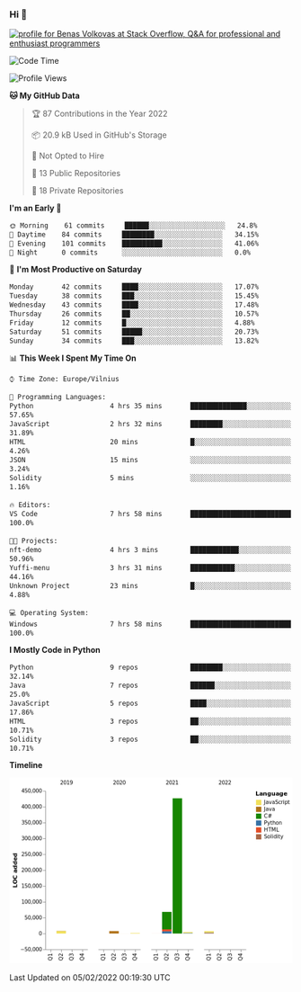### Hi 👋
<a href="https://stackoverflow.com/users/14954249/benas-volkovas"><img src="https://stackoverflow.com/users/flair/14954249.png?theme=dark" width="208" height="58" alt="profile for Benas Volkovas at Stack Overflow, Q&amp;A for professional and enthusiast programmers" title="profile for Benas Volkovas at Stack Overflow, Q&amp;A for professional and enthusiast programmers"></a>

<!--START_SECTION:waka-->
![Code Time](http://img.shields.io/badge/Code%20Time-563%20hrs%2022%20mins-blue)

![Profile Views](http://img.shields.io/badge/Profile%20Views-0-blue)

**🐱 My GitHub Data** 

> 🏆 87 Contributions in the Year 2022
 > 
> 📦 20.9 kB Used in GitHub's Storage 
 > 
> 🚫 Not Opted to Hire
 > 
> 📜 13 Public Repositories 
 > 
> 🔑 18 Private Repositories  
 > 
**I'm an Early 🐤** 

```text
🌞 Morning    61 commits     ██████░░░░░░░░░░░░░░░░░░░   24.8% 
🌆 Daytime    84 commits     ████████░░░░░░░░░░░░░░░░░   34.15% 
🌃 Evening    101 commits    ██████████░░░░░░░░░░░░░░░   41.06% 
🌙 Night      0 commits      ░░░░░░░░░░░░░░░░░░░░░░░░░   0.0%

```
📅 **I'm Most Productive on Saturday** 

```text
Monday       42 commits     ████░░░░░░░░░░░░░░░░░░░░░   17.07% 
Tuesday      38 commits     ███░░░░░░░░░░░░░░░░░░░░░░   15.45% 
Wednesday    43 commits     ████░░░░░░░░░░░░░░░░░░░░░   17.48% 
Thursday     26 commits     ██░░░░░░░░░░░░░░░░░░░░░░░   10.57% 
Friday       12 commits     █░░░░░░░░░░░░░░░░░░░░░░░░   4.88% 
Saturday     51 commits     █████░░░░░░░░░░░░░░░░░░░░   20.73% 
Sunday       34 commits     ███░░░░░░░░░░░░░░░░░░░░░░   13.82%

```


📊 **This Week I Spent My Time On** 

```text
⌚︎ Time Zone: Europe/Vilnius

💬 Programming Languages: 
Python                   4 hrs 35 mins       ██████████████░░░░░░░░░░░   57.65% 
JavaScript               2 hrs 32 mins       ████████░░░░░░░░░░░░░░░░░   31.89% 
HTML                     20 mins             █░░░░░░░░░░░░░░░░░░░░░░░░   4.26% 
JSON                     15 mins             ░░░░░░░░░░░░░░░░░░░░░░░░░   3.24% 
Solidity                 5 mins              ░░░░░░░░░░░░░░░░░░░░░░░░░   1.16%

🔥 Editors: 
VS Code                  7 hrs 58 mins       █████████████████████████   100.0%

🐱‍💻 Projects: 
nft-demo                 4 hrs 3 mins        ████████████░░░░░░░░░░░░░   50.96% 
Yuffi-menu               3 hrs 31 mins       ███████████░░░░░░░░░░░░░░   44.16% 
Unknown Project          23 mins             █░░░░░░░░░░░░░░░░░░░░░░░░   4.88%

💻 Operating System: 
Windows                  7 hrs 58 mins       █████████████████████████   100.0%

```

**I Mostly Code in Python** 

```text
Python                   9 repos             ████████░░░░░░░░░░░░░░░░░   32.14% 
Java                     7 repos             ██████░░░░░░░░░░░░░░░░░░░   25.0% 
JavaScript               5 repos             ████░░░░░░░░░░░░░░░░░░░░░   17.86% 
HTML                     3 repos             ██░░░░░░░░░░░░░░░░░░░░░░░   10.71% 
Solidity                 3 repos             ██░░░░░░░░░░░░░░░░░░░░░░░   10.71%

```


**Timeline**

![Chart not found](https://raw.githubusercontent.com/BenasVolkovas/BenasVolkovas/main/charts/bar_graph.png) 


 Last Updated on 05/02/2022 00:19:30 UTC
<!--END_SECTION:waka-->
